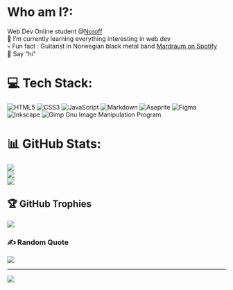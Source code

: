 # Who am I?:
Web Dev Online student @[Noroff](https://www.noroff.no/index.php)
<br> 
🌱 I’m currently learning everything interesting in web dev
<br>
💀 Fun fact : Guitarist in Norwegian black metal band [Mardraum on Spotify](https://open.spotify.com/artist/4LCsjtULxeIrMKYzFk1yrS?si=wE8KDIDMRj2MJIlKLZWdCQ)
<br>
💬 Say "hi"

# 💻 Tech Stack:
![HTML5](https://img.shields.io/badge/html5-%23E34F26.svg?style=for-the-badge&logo=html5&logoColor=white) ![CSS3](https://img.shields.io/badge/css3-%231572B6.svg?style=for-the-badge&logo=css3&logoColor=white) ![JavaScript](https://img.shields.io/badge/javascript-%23323330.svg?style=for-the-badge&logo=javascript&logoColor=%23F7DF1E) ![Markdown](https://img.shields.io/badge/markdown-%23000000.svg?style=for-the-badge&logo=markdown&logoColor=white) ![Aseprite](https://img.shields.io/badge/Aseprite-FFFFFF?style=for-the-badge&logo=Aseprite&logoColor=#7D929E) 	![Figma](https://img.shields.io/badge/figma-%23F24E1E.svg?style=for-the-badge&logo=figma&logoColor=white) ![Inkscape](https://img.shields.io/badge/Inkscape-e0e0e0?style=for-the-badge&logo=inkscape&logoColor=080A13) ![Gimp Gnu Image Manipulation Program](https://img.shields.io/badge/Gimp-657D8B?style=for-the-badge&logo=gimp&logoColor=FFFFFF)
# 📊 GitHub Stats:
![](https://github-readme-stats.vercel.app/api?username=GargusS&theme=dark&hide_border=false&include_all_commits=true&count_private=true)<br/>
![](https://github-readme-streak-stats.herokuapp.com/?user=GargusS&theme=dark&hide_border=false)<br/>
![](https://github-readme-stats.vercel.app/api/top-langs/?username=GargusS&theme=dark&hide_border=false&include_all_commits=true&count_private=true&layout=compact)

## 🏆 GitHub Trophies
![](https://github-profile-trophy.vercel.app/?username=GargusS&theme=radical&no-frame=false&no-bg=true&margin-w=4)

### ✍️ Random  Quote
![](https://quotes-github-readme.vercel.app/api?type=horizontal&theme=radical)

---
[![](https://visitcount.itsvg.in/api?id=GargusS&icon=2&color=3)](https://visitcount.itsvg.in)

<!-- Proudly created with GPRM ( https://gprm.itsvg.in ) -->

